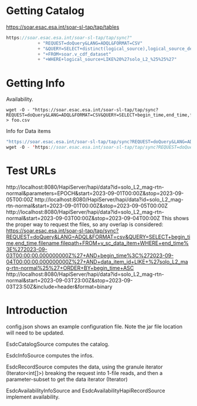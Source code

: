 # Getting Catalog
https://soar.esac.esa.int/soar-sl-tap/tap/tables

```java
https://soar.esac.esa.int/soar-sl-tap/tap/sync?"
            + "REQUEST=doQuery&LANG=ADQL&FORMAT=CSV"
            + "&QUERY=SELECT+distinct(logical_source),logical_source_description"
            + "+FROM+soar.v_cdf_dataset"
            + "+WHERE+logical_source+LIKE%20%27solo_L2_%25%25%27"
```

# Getting Info
Availability.  
```
wget -O - "https://soar.esac.esa.int/soar-sl-tap/tap/sync?REQUEST=doQuery&LANG=ADQL&FORMAT=CSV&QUERY=SELECT+begin_time,end_time,filepath,filename+FROM+soar.v_sc_data_item+WHERE+instrument='MAG'+AND+level='L2'" > foo.csv
```

Info for Data items
```java
"https://soar.esac.esa.int/soar-sl-tap/tap/sync?REQUEST=doQuery&LANG=ADQL&FORMAT=json&QUERY=select%20*%20from%20soar.v_cdf_plot_metadata%20where%20logical_source%20=%20%27"+id+"%27";
wget -O - 'https://soar.esac.esa.int/soar-sl-tap/tap/sync?REQUEST=doQuery&LANG=ADQL&FORMAT=json&QUERY=SELECT+filename,+filepath+FROM+v_sc_data_item+WHERE+begin_time%3E%272020-08-29+00:00:00%27+AND+end_time%3C%272020-09-30+00:00:00%27+AND+data_item_id+LIKE+%27solo_L2_rpw-lfr-surv-asm%25%27'
```

# Test URLs
http://localhost:8080/HapiServer/hapi/data?id=solo_L2_mag-rtn-normal&parameters=EPOCH&start=2023-09-01T00:00Z&stop=2023-09-05T00:00Z
http://localhost:8080/HapiServer/hapi/data?id=solo_L2_mag-rtn-normal&start=2023-09-01T00:00Z&stop=2023-09-05T00:00Z
http://localhost:8080/HapiServer/hapi/data?id=solo_L2_mag-rtn-normal&start=2023-09-03T00:00Z&stop=2023-09-04T00:00Z
This shows the proper way to request the files, so any overlap is considered:
https://soar.esac.esa.int/soar-sl-tap/tap/sync?REQUEST=doQuery&LANG=ADQL&FORMAT=csv&QUERY=SELECT+begin_time,end_time,filename,filepath+FROM+v_sc_data_item+WHERE+end_time%3E%272023-09-03T00:00:00.000000000Z%27+AND+begin_time%3C%272023-09-04T00:00:00.000000000Z%27+AND+data_item_id+LIKE+%27solo_L2_mag-rtn-normal%25%27+ORDER+BY+begin_time+ASC
http://localhost:8080/HapiServer/hapi/data?id=solo_L2_mag-rtn-normal&start=2023-09-03T23:00Z&stop=2023-09-03T23:50Z&include=header&format=binary

# Introduction
config.json shows an example configuration file.  Note the jar file location
will need to be updated.

EsdcCatalogSource computes the catalog.

EsdcInfoSource computes the infos.

EsdcRecordSource computes the data, using the granule iterator (Iterator<int[]>)
breaking the request into 1-file reads, and then a parameter-subset to get
the data iterator (Iterator<HapiRecord>)

EsdcAvailabilityInfoSource and EsdcAvailabilityHapiRecordSource implement availability.